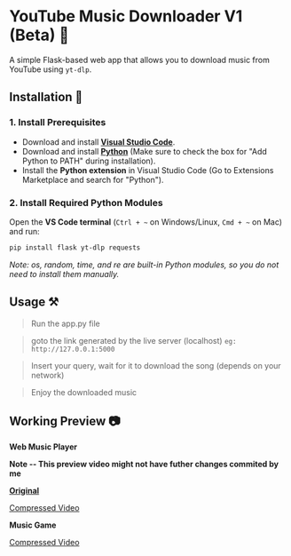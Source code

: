 # **YouTube Music Downloader V1 (Beta)** 🎵  

A simple Flask-based web app that allows you to download music from YouTube using `yt-dlp`.  

## **Installation** 🚀  

### **1. Install Prerequisites**  
- Download and install **[Visual Studio Code](https://code.visualstudio.com/download)**.  
- Download and install **[Python](https://www.python.org/downloads/)** (Make sure to check the box for "Add Python to PATH" during installation).  
- Install the **Python extension** in Visual Studio Code (Go to Extensions Marketplace and search for "Python").  

### **2. Install Required Python Modules**  
Open the **VS Code terminal** (`Ctrl + ~` on Windows/Linux, `Cmd + ~` on Mac) and run:  
```sh
pip install flask yt-dlp requests
```
_Note: os, random, time, and re are built-in Python modules, so you do not need to install them manually._


## Usage ⚒️
> Run the app.py file

> goto the link generated by the live server (localhost) `eg: http://127.0.0.1:5000`

> Insert your query, wait for it to download the song (depends on your network)

> Enjoy the downloaded music


## Working Preview 📷

**Web Music Player**

**Note -- This preview video might not have futher changes commited by me**

**[Original](https://drive.google.com/file/d/1GCDHYOFYKP5sNhC-2BZcXoHXr82ifpGV/view?usp=sharing)**

[Compressed Video](https://github.com/user-attachments/assets/a57145d6-5274-43c2-8d79-a181e47a92c9)

**Music Game**

[Compressed Video](https://github.com/user-attachments/assets/a5042e99-ad60-4c92-a30e-8e9eb83cac12)






